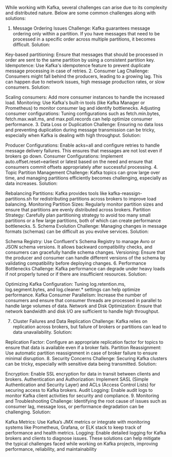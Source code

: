 While working with Kafka, several challenges can arise due to its complexity and distributed nature. Below are some common challenges along with solutions:

1. Message Ordering Issues
   Challenge: Kafka guarantees message ordering only within a partition. If you have messages that need to be processed in a specific order across multiple partitions, it becomes difficult. Solution:

Key-based partitioning: Ensure that messages that should be processed in order are sent to the same partition by using a consistent partition key.
Idempotence: Use Kafka's idempotence feature to prevent duplicate message processing in case of retries.
2. Consumer Lag
   Challenge: Consumers might fall behind the producers, leading to a growing lag. This can happen due to network issues, high message production rates, or slow consumers. Solution:

Scaling consumers: Add more consumer instances to handle the increased load.
Monitoring: Use Kafka's built-in tools (like Kafka Manager or Prometheus) to monitor consumer lag and identify bottlenecks.
Adjusting consumer configurations: Tuning configurations such as fetch.min.bytes, fetch.max.wait.ms, and max.poll.records can help optimize consumer performance.
3. Data Loss or Duplication
   Challenge: Ensuring no data loss and preventing duplication during message transmission can be tricky, especially when Kafka is dealing with high throughput. Solution:

Producer Configurations: Enable acks=all and configure retries to handle message delivery failures. This ensures that messages are not lost even if brokers go down.
Consumer Configurations: Implement auto.offset.reset=earliest or latest based on the need and ensure that consumers commit offsets appropriately after successful processing.
4. Topic Partition Management
   Challenge: Kafka topics can grow large over time, and managing partitions efficiently becomes challenging, especially as data increases. Solution:

Rebalancing Partitions: Kafka provides tools like kafka-reassign-partitions.sh for redistributing partitions across brokers to improve load balancing.
Monitoring Partition Sizes: Regularly monitor partition sizes and ensure that partitions are evenly distributed across brokers.
Partition Strategy: Carefully plan partitioning strategy to avoid too many small partitions or a few large partitions, both of which can create performance bottlenecks.
5. Schema Evolution
   Challenge: Managing changes in message formats (schemas) can be difficult as you evolve services. Solution:

Schema Registry: Use Confluent's Schema Registry to manage Avro or JSON schema versions. It allows backward compatibility checks, and consumers can gracefully handle schema changes.
Versioning: Ensure that the producer and consumer can handle different versions of the schema by validating compatibility before deploying changes.
6. Performance Bottlenecks
   Challenge: Kafka performance can degrade under heavy loads if not properly tuned or if there are insufficient resources. Solution:

Optimizing Kafka Configuration: Tuning log.retention.ms, log.segment.bytes, and log.cleaner.* settings can help optimize performance.
Kafka Consumer Parallelism: Increase the number of consumers and ensure that consumer threads are processed in parallel to handle large volumes of data.
Network and Disk Optimization: Ensure that network bandwidth and disk I/O are sufficient to handle high throughput.

7. Cluster Failures and Data Replication
   Challenge: Kafka relies on replication across brokers, but failure of brokers or partitions can lead to data unavailability. Solution:

Replication Factor: Configure an appropriate replication factor for topics to ensure that data is available even if a broker fails.
Partition Reassignment: Use automatic partition reassignment in case of broker failure to ensure minimal disruption.
8. Security Concerns
   Challenge: Securing Kafka clusters can be tricky, especially with sensitive data being transmitted. Solution:

Encryption: Enable SSL encryption for data in transit between clients and brokers.
Authentication and Authorization: Implement SASL (Simple Authentication and Security Layer) and ACLs (Access Control Lists) for securing access to Kafka brokers.
Audit Logging: Enable audit logs to monitor Kafka client activities for security and compliance.
9. Monitoring and Troubleshooting
   Challenge: Identifying the root cause of issues such as consumer lag, message loss, or performance degradation can be challenging. Solution:

Kafka Metrics: Use Kafka’s JMX metrics or integrate with monitoring systems like Prometheus, Grafana, or ELK stack to keep track of performance and health metrics.
Logging: Enable detailed logging for Kafka brokers and clients to diagnose issues.
These solutions can help mitigate the typical challenges faced while working on Kafka projects, improving performance, reliability, and maintainability